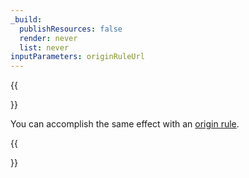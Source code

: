 ```yaml
---
_build:
  publishResources: false
  render: never
  list: never
inputParameters: originRuleUrl
---
```


{{<Aside type="note">}}

You can accomplish the same effect with an [origin rule]($1).

{{</Aside>}}